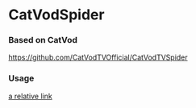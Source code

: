 # CatVodSpider

### Based on CatVod

https://github.com/CatVodTVOfficial/CatVodTVSpider

### Usage

[a relative link](/json/config.json)

```
